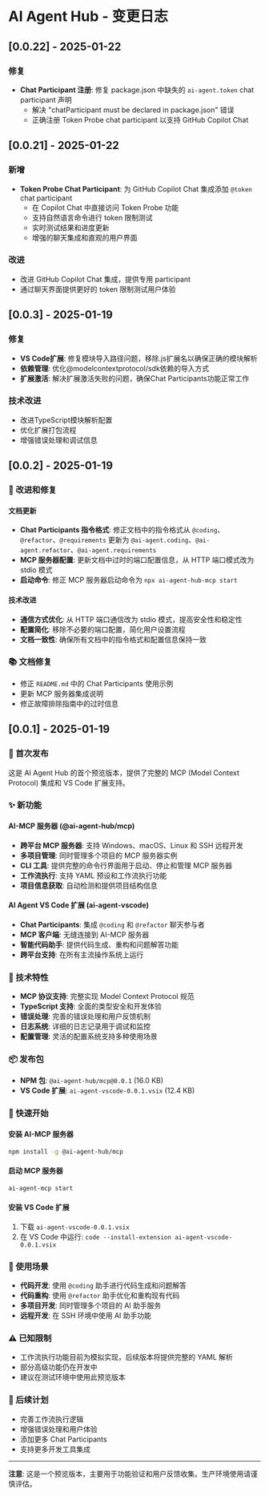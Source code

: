# AI Agent Hub - 变更日志

## [0.0.22] - 2025-01-22

### 修复
- **Chat Participant 注册**: 修复 package.json 中缺失的 `ai-agent.token` chat participant 声明
  - 解决 "chatParticipant must be declared in package.json" 错误
  - 正确注册 Token Probe chat participant 以支持 GitHub Copilot Chat

## [0.0.21] - 2025-01-22

### 新增
- **Token Probe Chat Participant**: 为 GitHub Copilot Chat 集成添加 `@token` chat participant
  - 在 Copilot Chat 中直接访问 Token Probe 功能
  - 支持自然语言命令进行 token 限制测试
  - 实时测试结果和进度更新
  - 增强的聊天集成和直观的用户界面

### 改进
- 改进 GitHub Copilot Chat 集成，提供专用 participant
- 通过聊天界面提供更好的 token 限制测试用户体验

## [0.0.3] - 2025-01-19

### 修复
- **VS Code扩展**: 修复模块导入路径问题，移除.js扩展名以确保正确的模块解析
- **依赖管理**: 优化@modelcontextprotocol/sdk依赖的导入方式
- **扩展激活**: 解决扩展激活失败的问题，确保Chat Participants功能正常工作

### 技术改进
- 改进TypeScript模块解析配置
- 优化扩展打包流程
- 增强错误处理和调试信息

## [0.0.2] - 2025-01-19

### 🔧 改进和修复

#### 文档更新
- **Chat Participants 指令格式**: 修正文档中的指令格式从 `@coding`、`@refactor`、`@requirements` 更新为 `@ai-agent.coding`、`@ai-agent.refactor`、`@ai-agent.requirements`
- **MCP 服务器配置**: 更新文档中过时的端口配置信息，从 HTTP 端口模式改为 stdio 模式
- **启动命令**: 修正 MCP 服务器启动命令为 `npx ai-agent-hub-mcp start`

#### 技术改进
- **通信方式优化**: 从 HTTP 端口通信改为 stdio 模式，提高安全性和稳定性
- **配置简化**: 移除不必要的端口配置，简化用户设置流程
- **文档一致性**: 确保所有文档中的指令格式和配置信息保持一致

### 📚 文档修复
- 修正 `README.md` 中的 Chat Participants 使用示例
- 更新 MCP 服务器集成说明
- 修正故障排除指南中的过时信息

## [0.0.1] - 2025-01-19

### 🎉 首次发布

这是 AI Agent Hub 的首个预览版本，提供了完整的 MCP (Model Context Protocol) 集成和 VS Code 扩展支持。

### ✨ 新功能

#### AI-MCP 服务器 (@ai-agent-hub/mcp)
- **跨平台 MCP 服务器**: 支持 Windows、macOS、Linux 和 SSH 远程开发
- **多项目管理**: 同时管理多个项目的 MCP 服务器实例
- **CLI 工具**: 提供完整的命令行界面用于启动、停止和管理 MCP 服务器
- **工作流执行**: 支持 YAML 预设和工作流执行功能
- **项目信息获取**: 自动检测和提供项目结构信息

#### AI Agent VS Code 扩展 (ai-agent-vscode)
- **Chat Participants**: 集成 `@coding` 和 `@refactor` 聊天参与者
- **MCP 客户端**: 无缝连接到 AI-MCP 服务器
- **智能代码助手**: 提供代码生成、重构和问题解答功能
- **跨平台支持**: 在所有主流操作系统上运行

### 🔧 技术特性

- **MCP 协议支持**: 完整实现 Model Context Protocol 规范
- **TypeScript 支持**: 全面的类型安全和开发体验
- **错误处理**: 完善的错误处理和用户反馈机制
- **日志系统**: 详细的日志记录用于调试和监控
- **配置管理**: 灵活的配置系统支持多种使用场景

### 📦 发布包

- **NPM 包**: `@ai-agent-hub/mcp@0.0.1` (16.0 KB)
- **VS Code 扩展**: `ai-agent-vscode-0.0.1.vsix` (12.4 KB)

### 🚀 快速开始

#### 安装 AI-MCP 服务器
```bash
npm install -g @ai-agent-hub/mcp
```

#### 启动 MCP 服务器
```bash
ai-agent-mcp start
```

#### 安装 VS Code 扩展
1. 下载 `ai-agent-vscode-0.0.1.vsix`
2. 在 VS Code 中运行: `code --install-extension ai-agent-vscode-0.0.1.vsix`

### 🎯 使用场景

- **代码开发**: 使用 `@coding` 助手进行代码生成和问题解答
- **代码重构**: 使用 `@refactor` 助手优化和重构现有代码
- **多项目开发**: 同时管理多个项目的 AI 助手服务
- **远程开发**: 在 SSH 环境中使用 AI 助手功能

### ⚠️ 已知限制

- 工作流执行功能目前为模拟实现，后续版本将提供完整的 YAML 解析
- 部分高级功能仍在开发中
- 建议在测试环境中使用此预览版本

### 🔮 后续计划

- 完善工作流执行逻辑
- 增强错误处理和用户体验
- 添加更多 Chat Participants
- 支持更多开发工具集成

---

**注意**: 这是一个预览版本，主要用于功能验证和用户反馈收集。生产环境使用请谨慎评估。
